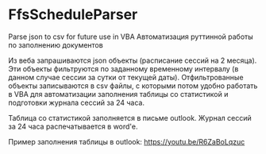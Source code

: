 # FfsScheduleParser
Parse json to csv for future use in VBA
Автоматизация руттинной работы по заполнению документов

Из веба запрашиваются json объекты (расписание сессий на 2 месяца).
Эти объекты фильтруются по заданному временному интервалу (в данном случае сессии за сутки от текущей даты). 
Отфильтрованные объекты записываются в csv файлы, с которыми потом удобно работать в VBA для автоматизации заполнения таблицы со статистикой и подготовки журнала сессий за 24 часа.

Таблица со статистикой заполняется в письме outlook. Журнал сессий за 24 часа распечатывается в word'e.

Пример заполнения таблицы в outlook:
https://youtu.be/R6ZaBoLqzuc
